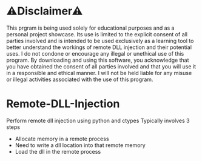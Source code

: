 # ⚠Disclaimer⚠  
This prgram is being used solely for educational purposes and as a personal project showcase. Its use is limited to the explicit consent of all parties involved and is intended to be used exclusively as a learning tool to better understand the workings of remote DLL injection and their potential uses. I do not condone or encourage any illegal or unethical use of this program. By downloading and using this software, you acknowledge that you have obtained the consent of all parties involved and that you will use it in a responsible and ethical manner. I will not be held liable for any misuse or illegal activities associated with the use of this program.  

# Remote-DLL-Injection

 Perform remote dll injection using python and ctypes
 Typically involves 3 steps
- Allocate memory in a remote process
- Need to write a dll location into that remote memory
- Load the dll in the remote process
